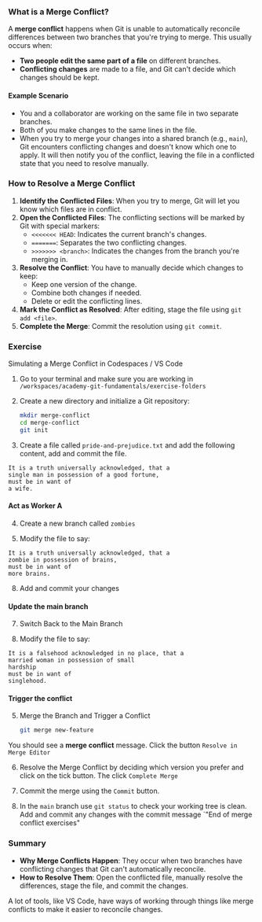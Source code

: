 ### What is a Merge Conflict?

A **merge conflict** happens when Git is unable to automatically reconcile differences between two branches that you're trying to merge. This usually occurs when:
- **Two people edit the same part of a file** on different branches.
- **Conflicting changes** are made to a file, and Git can't decide which changes should be kept.

#### Example Scenario
- You and a collaborator are working on the same file in two separate branches.
- Both of you make changes to the same lines in the file.
- When you try to merge your changes into a shared branch (e.g., `main`), Git encounters conflicting changes and doesn't know which one to apply. It will then notify you of the conflict, leaving the file in a conflicted state that you need to resolve manually.

### How to Resolve a Merge Conflict
1. **Identify the Conflicted Files**: When you try to merge, Git will let you know which files are in conflict.
2. **Open the Conflicted Files**: The conflicting sections will be marked by Git with special markers:
   - `<<<<<<< HEAD`: Indicates the current branch's changes.
   - `=======`: Separates the two conflicting changes.
   - `>>>>>>> <branch>`: Indicates the changes from the branch you're merging in.
3. **Resolve the Conflict**: You have to manually decide which changes to keep:
   - Keep one version of the change.
   - Combine both changes if needed.
   - Delete or edit the conflicting lines.
4. **Mark the Conflict as Resolved**: After editing, stage the file using `git add <file>`.
5. **Complete the Merge**: Commit the resolution using `git commit`.

### Exercise

Simulating a Merge Conflict in Codespaces / VS Code

1. Go to your terminal and make sure you are working in `/workspaces/academy-git-fundamentals/exercise-folders`

1. Create a new directory and initialize a Git repository:
     ```bash
     mkdir merge-conflict
     cd merge-conflict
     git init
     ```

2. Create a file called `pride-and-prejudice.txt` and add the following content, add and commit the file.
```
It is a truth universally acknowledged, that a
single man in possession of a good fortune,
must be in want of 
a wife.
```

#### Act as Worker A

4. Create a new branch called `zombies`

1. Modify the file to say:
```
It is a truth universally acknowledged, that a
zombie in possession of brains,
must be in want of
more brains.
```

8. Add and commit your changes

#### Update the main branch

7. Switch Back to the Main Branch

8. Modify the file to say: 
```
It is a falsehood acknowledged in no place, that a
married woman in possession of small
hardship
must be in want of
singlehood. 
```

#### Trigger the conflict

5. Merge the Branch and Trigger a Conflict
     ```bash
     git merge new-feature
     ```

You should see a **merge conflict** message. Click the button `Resolve in Merge Editor`

6. Resolve the Merge Conflict by deciding which version you prefer and click on the tick button. The click `Complete Merge`

7. Commit the merge using the `Commit` button.

1. In the `main` branch use `git status` to check your working tree is clean. Add and commit any changes with the commit message `"End of merge conflict exercises"

### Summary
- **Why Merge Conflicts Happen**: They occur when two branches have conflicting changes that Git can't automatically reconcile.
- **How to Resolve Them**: Open the conflicted file, manually resolve the differences, stage the file, and commit the changes.

A lot of tools, like VS Code, have ways of working through things like merge conflicts to make it easier to reconcile changes.